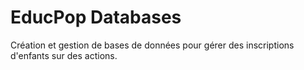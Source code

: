 # EducPop Databases
Création et gestion de bases de données pour gérer des inscriptions d'enfants sur des actions.
